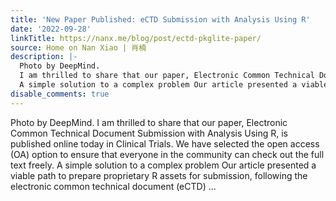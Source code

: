 ```yaml
---
title: 'New Paper Published: eCTD Submission with Analysis Using R'
date: '2022-09-28'
linkTitle: https://nanx.me/blog/post/ectd-pkglite-paper/
source: Home on Nan Xiao | 肖楠
description: |-
  Photo by DeepMind.
  I am thrilled to share that our paper, Electronic Common Technical Document Submission with Analysis Using R, is published online today in Clinical Trials. We have selected the open access (OA) option to ensure that everyone in the community can check out the full text freely.
  A simple solution to a complex problem Our article presented a viable path to prepare proprietary R assets for submission, following the electronic common technical document (eCTD) ...
disable_comments: true
---
```

Photo by DeepMind.
I am thrilled to share that our paper, Electronic Common Technical Document Submission with Analysis Using R, is published online today in Clinical Trials. We have selected the open access (OA) option to ensure that everyone in the community can check out the full text freely.
A simple solution to a complex problem Our article presented a viable path to prepare proprietary R assets for submission, following the electronic common technical document (eCTD) ...